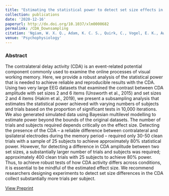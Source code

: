 ```yaml
---
title: "Estimating the statistical power to detect set size effects in contralateral delay activity"
collection: publications
date: '2020-12-16'
paperurl: http://dx.doi.org/10.1037/xlm0000682
permalink: /CDA_Downsampling
citation: 'Ngiam, W. X. Q., Adam, K. C. S., Quirk, C., Vogel, E. K., Awh, E. (accepted). Estimating the statistical power to detect set size effects in contralateral delay activity.' Psychophysiology.
venue: 'Psychophysiology'
---
```

### Abstract
The contralateral delay activity (CDA) is an event-related potential component commonly used to examine the online processes of visual working memory. Here, we provide a robust analysis of the statistical power that is needed to achieve reliable and reproducible results with the CDA. Using two very large EEG datasets that examined the contrast between CDA amplitude with set sizes 2 and 6 items (Unsworth et al., 2015) and set sizes 2 and 4 items (Hakim et al., 2019), we present a subsampling analysis that estimates the statistical power achieved with varying numbers of subjects and trials based on the proportion of significant tests in 10,000 iterations. We also generated simulated data using Bayesian multilevel modelling to estimate power beyond the bounds of the original datasets. The number of trials and subjects required depends critically on the effect size. Detecting the presence of the CDA – a reliable difference between contralateral and ipsilateral electrodes during the memory period – required only 30-50 clean trials with a sample of 25 subjects to achieve approximately 80% statistical power. However, for detecting a difference in CDA amplitude between two set sizes, a substantially larger number of trials and subjects was required; approximately 400 clean trials with 25 subjects to achieve 80% power. Thus, to achieve robust tests of how CDA activity differs across conditions, it is essential to be mindful of the estimated effect size. We recommend researchers designing experiments to detect set size differences in the CDA collect substantially more trials per subject.

[View Preprint](https://psyarxiv.com/nbvkc)